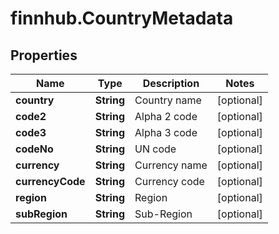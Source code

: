 # finnhub.CountryMetadata

## Properties

Name | Type | Description | Notes
------------ | ------------- | ------------- | -------------
**country** | **String** | Country name | [optional] 
**code2** | **String** | Alpha 2 code | [optional] 
**code3** | **String** | Alpha 3 code | [optional] 
**codeNo** | **String** | UN code | [optional] 
**currency** | **String** | Currency name | [optional] 
**currencyCode** | **String** | Currency code | [optional] 
**region** | **String** | Region | [optional] 
**subRegion** | **String** | Sub-Region | [optional] 



